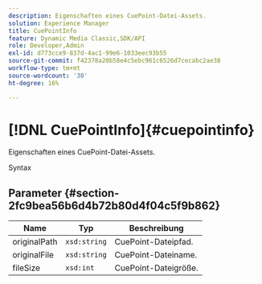 ```yaml
---
description: Eigenschaften eines CuePoint-Datei-Assets.
solution: Experience Manager
title: CuePointInfo
feature: Dynamic Media Classic,SDK/API
role: Developer,Admin
exl-id: d773cce9-837d-4ac1-99e6-1033eec93b55
source-git-commit: f42378a20b58e4c5ebc961c6526d7cecabc2ae38
workflow-type: tm+mt
source-wordcount: '30'
ht-degree: 16%

---
```


# [!DNL CuePointInfo]{#cuepointinfo}

Eigenschaften eines CuePoint-Datei-Assets.

Syntax

## Parameter {#section-2fc9bea56b6d4b72b80d4f04c5f9b862}

| Name | Typ | Beschreibung |
|---|---|---|
| originalPath | `xsd:string` | CuePoint-Dateipfad. |
| originalFile | `xsd:string` | CuePoint-Dateiname. |
| fileSize | `xsd:int` | CuePoint-Dateigröße. |

